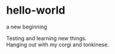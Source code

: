 # hello-world
a new beginning 

Testing and learning new things.  
Hanging out with my corgi and tonkinese.  
